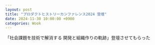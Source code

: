 ```yaml
---
layout: post
title: "プロダクトヒストリーカンファレンス2024 登壇"
date: 2024-11-30 10:00:00 +0900
categories: Wook
---
```


「社会課題を技術で解消する 開発と組織作りの軌跡」登壇させてもらった
